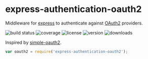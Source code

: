 # express-authentication-oauth2

Middleware for [express] to authenticate against [OAuth2] providers.

![build status](http://img.shields.io/travis/izaakschroeder/express-authentication-oauth2.svg?branch=master&style=flat)
![coverage](http://img.shields.io/coveralls/izaakschroeder/express-authentication-oauth2.svg?branch=master&style=flat)
![license](http://img.shields.io/npm/l/express-authentication-oauth2.svg?style=flat)
![version](http://img.shields.io/npm/v/express-authentication-oauth2.svg?style=flat)
![downloads](http://img.shields.io/npm/dm/express-authentication-oauth2.svg?style=flat)

Inspired by [simple-oauth2].

```javascript
var oauth2 = require('express-authentication-oauth2');
```

[express]: http://expressjs.com/
[OAuth2]: http://oauth.net/2/
[simple-oauth2]: https://github.com/andreareginato/simple-oauth2/
